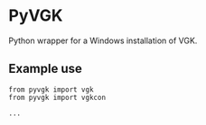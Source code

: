 # PyVGK
Python wrapper for a Windows installation of VGK.

## Example use
```python3
from pyvgk import vgk
from pyvgk import vgkcon
```
```python3
...
```
